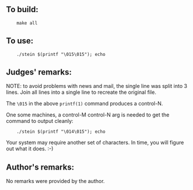 ## To build:

``` <!---sh-->
    make all
```


## To use:

``` <!---sh-->
    ./stein $(printf "\015\015"); echo
```


## Judges' remarks:

NOTE: to avoid problems with news and mail, the single line was split
into 3 lines.  Join all lines into a single line to recreate
the original file.


The `\015` in the above `printf(1)` command produces a control-N.

One some machines, a control-M control-N arg is needed
to get the command to output cleanly:

``` <!---sh-->
    ./stein $(printf "\014\015"); echo
```

Your system may require another set of characters.
In time, you will figure out what it does. :-)


## Author's remarks:

No remarks were provided by the author.


<!--

    Copyright © 1984-2024 by Landon Curt Noll. All Rights Reserved.

    You are free to share and adapt this file under the terms of this license:

	Creative Commons Attribution-ShareAlike 4.0 International (CC BY-SA 4.0)

    For more information, see:

	https://creativecommons.org/licenses/by-sa/4.0/

-->
